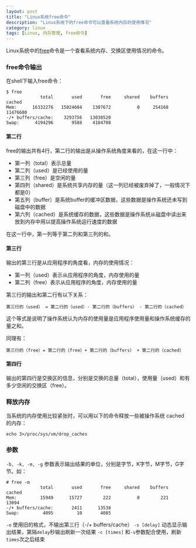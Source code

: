 ```yaml
---
layout: post
title: "Linux系统free命令"
description: "Linux系统下的free命令可以查看系统内存的使用情况"
category: linux
tags: [Linux, 内存管理, free命令]
---
```


Linux系统中的[free](http://linux.die.net/man/1/free)命令是一个查看系统内存、交换区使用情况的命令。

### free命令输出

在shell下输入free命令：

	$ free
	             total       used       free     shared    buffers     cached
	Mem:      16332276   15024604    1307672          0     254168   11476680
	-/+ buffers/cache:    3293756   13038520
	Swap:      4194296       9588    4184708

<!-- more -->

#### 第二行

free的输出共有4行，第二行的输出是从操作系统角度来看的，在这一行中：

* 第一列（total）表示总量
* 第二列（used）是已经使用的量
* 第三列（free）是空闲的量
* 第四列（shared）是系统共享内存的量（这一列已经被废弃掉了，一般情况下都是0）
* 第五列（buffer）是系统buffer的缓冲区数据，这些数据是操作系统还未写到磁盘中的数据
* 第六列（cached）是系统缓存的数据，这些数据是操作系统从磁盘中读出来放到内存中用以提高操作系统运行速度的数据

在这一行中，第一列等于第二列和第三列的和。

#### 第三行

输出的第三行是从应用程序的角度看，内存的使用情况：

* 第一列（used）表示从应用程序的角度，内存使用的量
* 第二列（free）表示从应用程序的角度，内存使用的量

第三行的输出和第二行有以下关系：

	第三行的（used） = 第二行的（used）- 第二行的（buffers） - 第二行的（cached）

这个等式是说明了操作系统认为内存的使用量是应用程序使用量和操作系统缓存的量之和。

同理有：

	第三行的（free）= 第二行的（free）+ 第二行的（buffers） + 第二行的（cached）

#### 第四行

输出的第四行是交换区的信息，分别是交换的总量（total），使用量（used）和有多少空闲的交换区（free）。

### 释放内存

当系统的内存使用比较紧张时，可以用以下的命令释放一些被操作系统 cached 的内存：

	echo 3>/proc/sys/vm/drop_caches

### 参数

`-b, -k, -m, -g` 参数表示输出结果的单位，分别是字节，K字节，M字节，G字节。如：

	# free -m
				 total       used       free     shared    buffers     cached
	Mem:         15949      15727        222          0        221      13094
	-/+ buffers/cache:       2411      13538
	Swap:         4095         10       4085

`-o` 使用旧的格式，不输出第三行（-/+ buffers/cache）
`-s [delay]` 动态显示输出结果，第隔`delay`秒输出刷新一次结果
`-c [times]` 和`-s`参数配合使用，刷新`times`次之后结束
